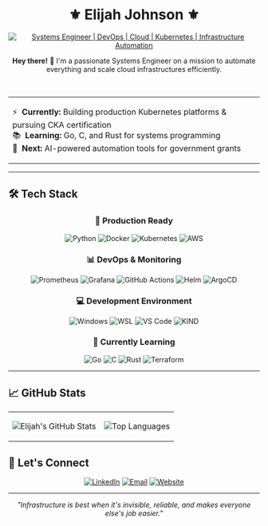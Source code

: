 # <div align="center">⚜️ Elijah Johnson ⚜️</div>

<div align="center">

[![Systems Engineer | DevOps | Cloud | Kubernetes | Infrastructure Automation](https://img.shields.io/badge/Systems_Engineer_%7C_DevOps_%7C_Cloud_%7C_Kubernetes_%7C_Infrastructure_%7C_Automation-0A0A0A?style=for-the-badge&logo=devops&logoColor=white)](https://elijahjohnson.dev/)

<p><strong>Hey there!</strong> 👋 I'm a passionate Systems Engineer on a mission to automate everything and scale cloud infrastructures efficiently.</p>
</div>

<br>

<table align="center" border="0" cellpadding="0" cellspacing="0" style="border: none;">
<tr>
<td>

⚡&nbsp;&nbsp;<strong>Currently:</strong> Building production Kubernetes platforms & pursuing CKA certification<br>
📚&nbsp;&nbsp;<strong>Learning:</strong> Go, C, and Rust for systems programming<br>
🎯&nbsp;&nbsp;<strong>Next:</strong> AI-powered automation tools for government grants

</td>
</tr>
</table>

---

## 🛠️ Tech Stack

<div align="center">

### 💪 Production Ready
![Python](https://img.shields.io/badge/Python-3776AB?style=for-the-badge&logo=python&logoColor=white)
![Docker](https://img.shields.io/badge/Docker-2496ED?style=for-the-badge&logo=docker&logoColor=white)
![Kubernetes](https://img.shields.io/badge/Kubernetes-326CE5?style=for-the-badge&logo=kubernetes&logoColor=white)
![AWS](https://img.shields.io/badge/AWS-Cloud-orange?style=for-the-badge&logo=amazon-aws&logoColor=white)

### 📊 DevOps & Monitoring
![Prometheus](https://img.shields.io/badge/Prometheus-E6522C?style=for-the-badge&logo=prometheus&logoColor=white)
![Grafana](https://img.shields.io/badge/Grafana-F46800?style=for-the-badge&logo=grafana&logoColor=white)
![GitHub Actions](https://img.shields.io/badge/GitHub_Actions-2088FF?style=for-the-badge&logo=github-actions&logoColor=white)
![Helm](https://img.shields.io/badge/Helm-0F1689?style=for-the-badge&logo=helm&logoColor=white)
![ArgoCD](https://img.shields.io/badge/ArgoCD-EF7B4D?style=for-the-badge&logo=argo&logoColor=white)

### 💻 Development Environment
![Windows](https://img.shields.io/badge/Windows-0078D6?style=for-the-badge&logo=windows&logoColor=white)
![WSL](https://img.shields.io/badge/WSL-4EAA25?style=for-the-badge&logo=linux&logoColor=white)
![VS Code](https://img.shields.io/badge/VS_Code-007ACC?style=for-the-badge&logo=visual-studio-code&logoColor=white)
![KIND](https://img.shields.io/badge/KIND-326CE5?style=for-the-badge&logo=kubernetes&logoColor=white)

### 🌱 Currently Learning
![Go](https://img.shields.io/badge/Go-00ADD8?style=for-the-badge&logo=go&logoColor=white)
![C](https://img.shields.io/badge/C-A8B9CC?style=for-the-badge&logo=c&logoColor=black)
![Rust](https://img.shields.io/badge/Rust-000000?style=for-the-badge&logo=rust&logoColor=white)
![Terraform](https://img.shields.io/badge/Terraform-623CE4?style=for-the-badge&logo=terraform&logoColor=white)

</div>

---

## 📈 GitHub Stats

<div align="center">
<table>
<tr>
<td>

![Elijah's GitHub Stats](https://github-readme-stats.vercel.app/api?username=ej-east&show_icons=true&theme=dark&hide_border=true&bg_color=0D1117&title_color=F85D7F&icon_color=F8D866&text_color=FFFFFF)

</td>
<td>

![Top Languages](https://github-readme-stats.vercel.app/api/top-langs/?username=ej-east&layout=compact&theme=dark&hide_border=true&bg_color=0D1117&title_color=F85D7F&text_color=FFFFFF)

</td>
</tr>
</table>
</div>



## 🤝 Let's Connect

<div align="center">

[![LinkedIn](https://img.shields.io/badge/LinkedIn-0077B5?style=for-the-badge&logo=linkedin&logoColor=white)](https://www.linkedin.com/in/this-is-william-johnson/)
[![Email](https://img.shields.io/badge/Email-D14836?style=for-the-badge&logo=gmail&logoColor=white)](mailto:elijah.johnson@williamelijah.com)
[![Website](https://img.shields.io/badge/Website-000000?style=for-the-badge&logo=about.me&logoColor=white)](https://elijahjohnson.dev)

</div>

---

<div align="center">

*"Infrastructure is best when it's invisible, reliable, and makes everyone else's job easier."*

</div>
